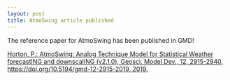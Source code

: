 ```yaml
---
layout: post
title: AtmoSwing article published
---
```


The reference paper for AtmoSwing has been published in GMD!

[Horton, P.: AtmoSwing: Analog Technique Model for Statistical Weather forecastING and downscalING (v2.1.0), Geosci. Model Dev., 12, 2915-2940, https://doi.org/10.5194/gmd-12-2915-2019, 2019.](https://www.geosci-model-dev.net/12/2915/2019/gmd-12-2915-2019.html)
